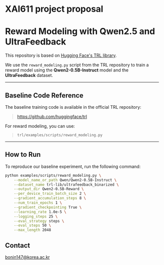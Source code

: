 # XAI611 project proposal

# Reward Modeling with Qwen2.5 and UltraFeedback

This repository is based on [Hugging Face's TRL library](https://github.com/huggingface/trl).

We use the `reward_modeling.py` script from the TRL repository to train a reward model using the **Qwen2-0.5B-Instruct** model and the **UltraFeedback** dataset.

---

## Baseline Code Reference

The baseline training code is available in the official TRL repository:
> https://github.com/huggingface/trl

For reward modeling, you can use:
> `trl/examples/scripts/reward_modeling.py`

---

## How to Run

To reproduce our baseline experiment, run the following command:

```bash
python examples/scripts/reward_modeling.py \
    --model_name_or_path Qwen/Qwen2-0.5B-Instruct \
    --dataset_name trl-lib/ultrafeedback_binarized \
    --output_dir Qwen2-0.5B-Reward \
    --per_device_train_batch_size 2 \
    --gradient_accumulation_steps 8 \
    --num_train_epochs 1 \
    --gradient_checkpointing True \
    --learning_rate 1.0e-5 \
    --logging_steps 25 \
    --eval_strategy steps \
    --eval_steps 50 \
    --max_length 2048
```

## Contact

bonin147@korea.ac.kr
